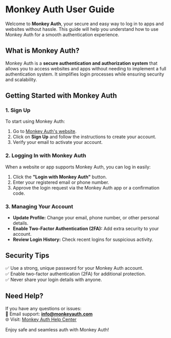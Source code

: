 # Monkey Auth User Guide

Welcome to **Monkey Auth**, your secure and easy way to log in to apps and websites without hassle. This guide will help you understand how to use Monkey Auth for a smooth authentication experience.

## **What is Monkey Auth?**  
Monkey Auth is a **secure authentication and authorization system** that allows you to access websites and apps without needing to implement a full authentication system. It simplifies login processes while ensuring security and scalability.

## **Getting Started with Monkey Auth**

### **1. Sign Up**  
To start using Monkey Auth:  
1. Go to [Monkey Auth's website](https://www.monkeyauth.com).  
2. Click on **Sign Up** and follow the instructions to create your account.  
3. Verify your email to activate your account.

### **2. Logging In with Monkey Auth**  
When a website or app supports Monkey Auth, you can log in easily:  
1. Click the **"Login with Monkey Auth"** button.  
2. Enter your registered email or phone number.  
3. Approve the login request via the Monkey Auth app or a confirmation code.

### **3. Managing Your Account**  
- **Update Profile:** Change your email, phone number, or other personal details.  
- **Enable Two-Factor Authentication (2FA):** Add extra security to your account.  
- **Review Login History:** Check recent logins for suspicious activity.

## **Security Tips**
✅ Use a strong, unique password for your Monkey Auth account.  
✅ Enable two-factor authentication (2FA) for additional protection.  
✅ Never share your login details with anyone.  

## **Need Help?**  
If you have any questions or issues:  
📧 Email support: **info@monkeyauth.com**  
🌐 Visit: [Monkey Auth Help Center](https://www.monkeyauth.com)

Enjoy safe and seamless auth with Monkey Auth!
